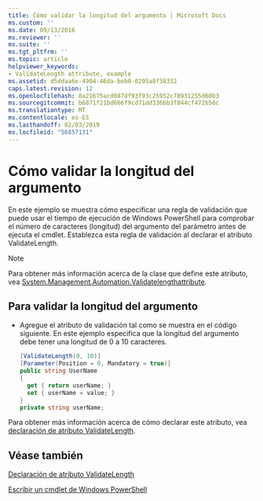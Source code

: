 ```yaml
---
title: Cómo validar la longitud del argumento | Microsoft Docs
ms.custom: ''
ms.date: 09/13/2016
ms.reviewer: ''
ms.suite: ''
ms.tgt_pltfrm: ''
ms.topic: article
helpviewer_keywords:
- ValidateLength attribute, example
ms.assetid: d5ddaa6e-4904-46da-beb0-0295a8f38332
caps.latest.revision: 12
ms.openlocfilehash: 8a21675acd087df93f93c25952c78931255d60b3
ms.sourcegitcommit: b6871f21bd666f9cd71dd336bb3f844cf472b56c
ms.translationtype: MT
ms.contentlocale: es-ES
ms.lasthandoff: 02/03/2019
ms.locfileid: "56857131"
---
```

# <a name="how-to-validate-the-argument-length"></a>Cómo validar la longitud del argumento

En este ejemplo se muestra cómo especificar una regla de validación que puede usar el tiempo de ejecución de Windows PowerShell para comprobar el número de caracteres (longitud) del argumento del parámetro antes de ejecuta el cmdlet. Establezca esta regla de validación al declarar el atributo ValidateLength.

> [!NOTE]
> Para obtener más información acerca de la clase que define este atributo, vea [System.Management.Automation.Validatelengthattribute](/dotnet/api/System.Management.Automation.ValidateLengthAttribute).

## <a name="to-validate-the-argument-length"></a>Para validar la longitud del argumento

- Agregue el atributo de validación tal como se muestra en el código siguiente. En este ejemplo especifica que la longitud del argumento debe tener una longitud de 0 a 10 caracteres.

    ```csharp
    [ValidateLength(0, 10)]
    [Parameter(Position = 0, Mandatory = true)]
    public string UserName
    {
      get { return userName; }
      set { userName = value; }
    }
    private string userName;
    ```

Para obtener más información acerca de cómo declarar este atributo, vea [declaración de atributo ValidateLength](./validatelength-attribute-declaration.md).

## <a name="see-also"></a>Véase también

[Declaración de atributo ValidateLength](./validatelength-attribute-declaration.md)

[Escribir un cmdlet de Windows PowerShell](./writing-a-windows-powershell-cmdlet.md)
